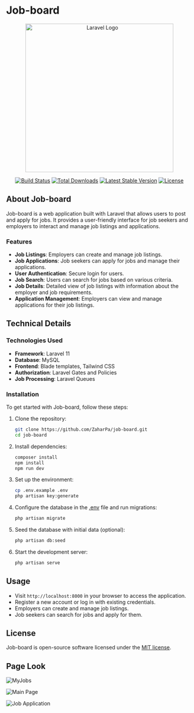 # Job-board

<p align="center"><a href="https://laravel.com" target="_blank"><img src="https://raw.githubusercontent.com/laravel/art/master/logo-lockup/5%20SVG/2%20CMYK/1%20Full%20Color/laravel-logolockup-cmyk-red.svg" width="400" alt="Laravel Logo"></a></p>

<p align="center">
<a href="https://github.com/laravel/framework/actions"><img src="https://github.com/laravel/framework/workflows/tests/badge.svg" alt="Build Status"></a>
<a href="https://packagist.org/packages/laravel/framework"><img src="https://img.shields.io/packagist/dt/laravel/framework" alt="Total Downloads"></a>
<a href="https://packagist.org/packages/laravel/framework"><img src="https://img.shields.io/packagist/v/laravel/framework" alt="Latest Stable Version"></a>
<a href="https://packagist.org/packages/laravel/framework"><img src="https://img.shields.io/packagist/l/laravel/framework" alt="License"></a>
</p>

## About Job-board

Job-board is a web application built with Laravel that allows users to post and apply for jobs. It provides a user-friendly interface for job seekers and employers to interact and manage job listings and applications.

### Features

- **Job Listings**: Employers can create and manage job listings.
- **Job Applications**: Job seekers can apply for jobs and manage their applications.
- **User Authentication**: Secure login for users.
- **Job Search**: Users can search for jobs based on various criteria.
- **Job Details**: Detailed view of job listings with information about the employer and job requirements.
- **Application Management**: Employers can view and manage applications for their job listings.

## Technical Details

### Technologies Used

- **Framework**: Laravel 11
- **Database**: MySQL
- **Frontend**: Blade templates, Tailwind CSS
- **Authorization**: Laravel Gates and Policies
- **Job Processing**: Laravel Queues

### Installation

To get started with Job-board, follow these steps:

1. Clone the repository:
    ```sh
    git clone https://github.com/ZaharPa/job-board.git
    cd job-board
    ```

2. Install dependencies:
    ```sh
    composer install
    npm install
    npm run dev
    ```

3. Set up the environment:
    ```sh
    cp .env.example .env
    php artisan key:generate
    ```

4. Configure the database in the [.env](http://_vscodecontentref_/0) file and run migrations:
    ```sh
    php artisan migrate
    ```

5. Seed the database with initial data (optional):
    ```sh
    php artisan db:seed
    ```

6. Start the development server:
    ```sh
    php artisan serve
    ```

## Usage

- Visit `http://localhost:8000` in your browser to access the application.
- Register a new account or log in with existing credentials.
- Employers can create and manage job listings.
- Job seekers can search for jobs and apply for them.

## License

Job-board is open-source software licensed under the [MIT license](https://opensource.org/licenses/MIT).

## Page Look

![MyJobs](https://github.com/user-attachments/assets/4ec4bb18-d6a9-427a-bc2b-a7ba8653edb0)

![Main Page](https://github.com/user-attachments/assets/97384560-e8c5-4461-a68e-617c5d4a770e)

![Job Application](https://github.com/user-attachments/assets/b6b3faac-810b-4853-be21-d7559cf2aed2)



